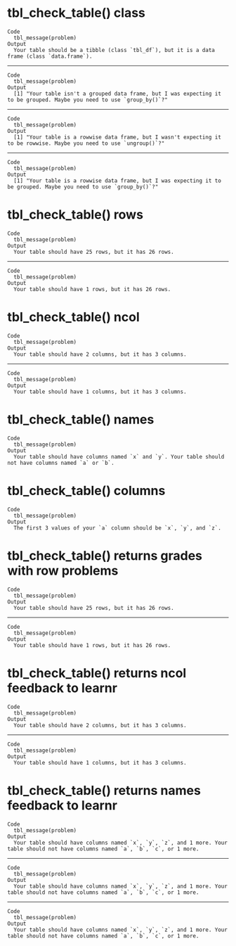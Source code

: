 # tbl_check_table() class

    Code
      tbl_message(problem)
    Output
      Your table should be a tibble (class `tbl_df`), but it is a data frame (class `data.frame`).

---

    Code
      tbl_message(problem)
    Output
      [1] "Your table isn't a grouped data frame, but I was expecting it to be grouped. Maybe you need to use `group_by()`?"

---

    Code
      tbl_message(problem)
    Output
      [1] "Your table is a rowwise data frame, but I wasn't expecting it to be rowwise. Maybe you need to use `ungroup()`?"

---

    Code
      tbl_message(problem)
    Output
      [1] "Your table is a rowwise data frame, but I was expecting it to be grouped. Maybe you need to use `group_by()`?"

# tbl_check_table() rows

    Code
      tbl_message(problem)
    Output
      Your table should have 25 rows, but it has 26 rows.

---

    Code
      tbl_message(problem)
    Output
      Your table should have 1 rows, but it has 26 rows.

# tbl_check_table() ncol

    Code
      tbl_message(problem)
    Output
      Your table should have 2 columns, but it has 3 columns.

---

    Code
      tbl_message(problem)
    Output
      Your table should have 1 columns, but it has 3 columns.

# tbl_check_table() names

    Code
      tbl_message(problem)
    Output
      Your table should have columns named `x` and `y`. Your table should not have columns named `a` or `b`.

# tbl_check_table() columns

    Code
      tbl_message(problem)
    Output
      The first 3 values of your `a` column should be `x`, `y`, and `z`.

# tbl_check_table() returns grades with row problems

    Code
      tbl_message(problem)
    Output
      Your table should have 25 rows, but it has 26 rows.

---

    Code
      tbl_message(problem)
    Output
      Your table should have 1 rows, but it has 26 rows.

# tbl_check_table() returns ncol feedback to learnr

    Code
      tbl_message(problem)
    Output
      Your table should have 2 columns, but it has 3 columns.

---

    Code
      tbl_message(problem)
    Output
      Your table should have 1 columns, but it has 3 columns.

# tbl_check_table() returns names feedback to learnr

    Code
      tbl_message(problem)
    Output
      Your table should have columns named `x`, `y`, `z`, and 1 more. Your table should not have columns named `a`, `b`, `c`, or 1 more.

---

    Code
      tbl_message(problem)
    Output
      Your table should have columns named `x`, `y`, `z`, and 1 more. Your table should not have columns named `a`, `b`, `c`, or 1 more.

---

    Code
      tbl_message(problem)
    Output
      Your table should have columns named `x`, `y`, `z`, and 1 more. Your table should not have columns named `a`, `b`, `c`, or 1 more.

